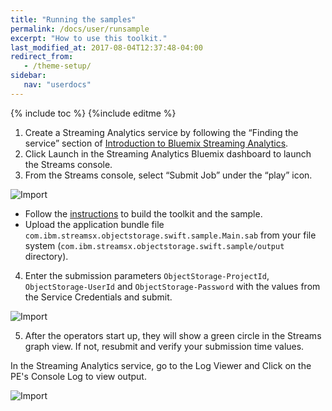 ```yaml
---
title: "Running the samples"
permalink: /docs/user/runsample
excerpt: "How to use this toolkit."
last_modified_at: 2017-08-04T12:37:48-04:00
redirect_from:
   - /theme-setup/
sidebar:
   nav: "userdocs"
---
```

{% include toc %}
{%include editme %}

1. Create a Streaming Analytics service by following the “Finding the service” section of [Introduction to Bluemix Streaming Analytics](https://developer.ibm.com/streamsdev/docs/streaming-analytics-now-available-bluemix/).
2. Click Launch in the Streaming Analytics Bluemix dashboard to launch the Streams console.
3. From the Streams console, select “Submit Job” under the “play” icon.

![Import](/streamsx.objectstorage/doc/images/streams-submit-job.png)

* Follow the [instructions](/streamsx.objectstorage/docs/user/buildsample) to build the toolkit and the sample.
* Upload the application bundle file `com.ibm.streamsx.objectstorage.swift.sample.Main.sab` from your file system (`com.ibm.streamsx.objectstorage.swift.sample/output` directory). 

4. Enter the submission parameters `ObjectStorage-ProjectId`, `ObjectStorage-UserId` and `ObjectStorage-Password` with the values from the Service Credentials and submit.

![Import](/streamsx.objectstorage/doc/images/Submit.png)

5. After the operators start up, they will show a green circle in the Streams graph view. If not, resubmit and verify your submission time values.

In the Streaming Analytics service, go to the Log Viewer and Click on the PE's Console Log to view output.

![Import](/streamsx.objectstorage/doc/images/logviewer.png)
